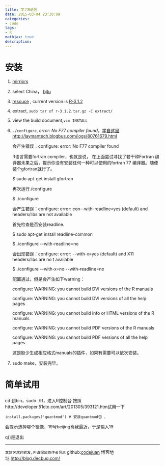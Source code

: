 ```yaml
---
title: 学习R语言 
date: 2015-03-04 23:30:09
categories:
- code
tags: 
- R
mathjax: true
description:
---
```


# 安装


1. [mirriors](http://cran.r-project.org/mirrors.html)

2. select China， [bjtu](http://mirror.bjtu.edu.cn/cran)

3. [resouce](http://mirror.bjtu.edu.cn/cran/sources.html) , current version is [R-3.1.2](http://mirror.bjtu.edu.cn/cran/src/base/R-3/R-3.1.2.tar.gz)

<!--more-->

4. extract,    `sudo tar xf r-3.1.2.tar.gz -C extract/`

5. view the build document,`vim INSTALL`

6. `./configure`,  *error: No F77 compiler found*。[学自这里http://laymantech.blogbus.com/logs/80761679.html](http://laymantech.blogbus.com/logs/80761679.html)

	 会产生错误：configure: error: No F77 compiler found
	
	 R语言需要fortran compiler，也就是说， 在上面尝试寻找了若干种Fortran 编译器未果之后，提示你没有安装任何一种可以使用的fortran 77 编译器。随便装个gfortran就行了。
	
	 $ sudo apt-get install gfortran
	
	 再次运行./configure
	
	 $ ./configure
	
	 会产生错误：configure: error: con--with-readline=yes (default) and headers/libs are not available
	
	 首先检查是否安装readline.
	
	 $ sudo apt-get install readline-common
	
	 $ ./configure --with-readline=no
	
	 会出现错误：configure: error: --with-x=yes (default) and X11 headers/libs are no t available
	
	 $ ./configure --with-x=no --with-readline=no
	
	 配置通过，但是会产生如下warning：
	
	 configure: WARNING: you cannot build DVI versions of the R manuals
	
	 configure: WARNING: you cannot build DVI versions of all the help pages
	
	 configure: WARNING: you cannot build info or HTML versions of the R manuals
	
	 configure: WARNING: you cannot build PDF versions of the R manuals
	
	 configure: WARNING: you cannot build PDF versions of all the help pages
	
	 这是缺少生成相应格式manuals的插件，如果有需要可以依次安装。


7. sudo make，安装完毕。

# 简单试用

### 
cd 到bin，sudo ./R，进入R控制台
按照http://developer.51cto.com/art/201305/393121.htm试用一下
```
install.packages('quantmod') # 安装quantmod包 ，
```
会提示选择哪个镜像，19号beijing离我最近，于是输入19

q()是退出


-----------------------

`本博客欢迎转发,但请保留原作者信息`
github:[codejuan](https://github.com/CodeJuan)
博客地址:http://blog.decbug.com/

